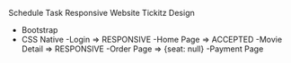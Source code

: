 Schedule Task Responsive Website
Tickitz Design

- Bootstrap
- CSS Native
  -Login => RESPONSIVE
  -Home Page => ACCEPTED
  -Movie Detail => RESPONSIVE
  -Order Page => {seat: null}
  -Payment Page
